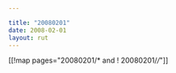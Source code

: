 ```yaml
---

title: "20080201"
date: 2008-02-01
layout: rut
---
```


[[!map pages="20080201/* and ! 20080201/*/*"]]
